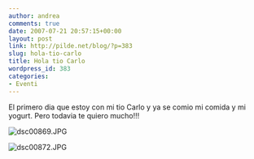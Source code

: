```yaml
---
author: andrea
comments: true
date: 2007-07-21 20:57:15+00:00
layout: post
link: http://pilde.net/blog/?p=383
slug: hola-tio-carlo
title: Hola tio Carlo
wordpress_id: 383
categories:
- Eventi
---
```


El primero dia que estoy con mi tio Carlo y ya se comio mi comida y mi yogurt. Pero todavia te quiero mucho!!!

![dsc00869.JPG](http://pilde.net/blog/wp-content/uploads/2007/07/dsc00869.JPG)

![dsc00872.JPG](http://pilde.net/blog/wp-content/uploads/2007/07/dsc00872.JPG)
